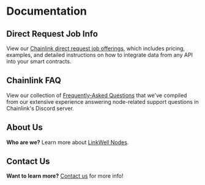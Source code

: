 # Documentation

## Direct Request Job Info

View our [Chainlink direct request job offerings](/services/direct-request-jobs/Jobs-and-Pricing), which includes pricing, examples, and detailed instructions on how to integrate data from any API into your smart contracts.

## Chainlink FAQ

View our collection of [Frequently-Asked Questions](/knowledgebase/Chainlink-Operators-FAQ) that we've compiled from our extensive experience answering node-related support questions in Chainlink's Discord server. 

## About Us

**Who are we?** Learn more about [LinkWell Nodes](/about/About).

## Contact Us

**Want to learn more?** [Contact us](https://linkwellnodes.io/Home.html#contact-us) for more info!